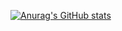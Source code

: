 [![Anurag's GitHub stats](https://github-readme-stats.vercel.app/api?username=KennySq&theme=tokyonight)](https://github.com/anuraghazra/github-readme-stats)

<!--
**KennySq/KennySq** is a ✨ _special_ ✨ repository because its `README.md` (this file) appears on your GitHub profile.

Here are some ideas to get you started:

- 🔭 I’m currently working on ...
- 🌱 I’m currently learning ...
- 👯 I’m looking to collaborate on ...
- 🤔 I’m looking for help with ...
- 💬 Ask me about ...
- 📫 How to reach me: ...
- 😄 Pronouns: ...
- ⚡ Fun fact: ...
-->
